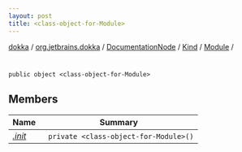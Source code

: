 ```yaml
---
layout: post
title: <class-object-for-Module>
---
```

[dokka](../../../../../index.md) / [org.jetbrains.dokka](../../../../index.md) / [DocumentationNode](../../../index.md) / [Kind](../../index.md) / [Module](../index.md) / [<class-object-for-Module>](index.md)

# <class-object-for-Module>

```
public object <class-object-for-Module>
```
## Members
| Name | Summary |
|------|---------|
|[*.init*](_init_.md)|&nbsp;&nbsp;`private <class-object-for-Module>()`<br>|
